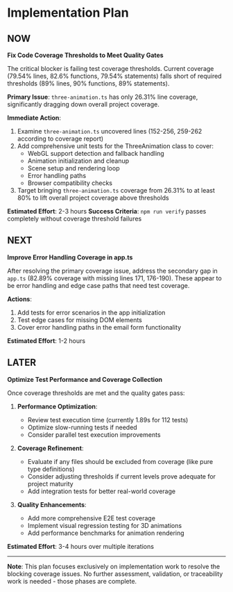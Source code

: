 # Implementation Plan

## NOW

**Fix Code Coverage Thresholds to Meet Quality Gates**

The critical blocker is failing test coverage thresholds. Current coverage (79.54% lines, 82.6% functions, 79.54% statements) falls short of required thresholds (89% lines, 90% functions, 89% statements). 

**Primary Issue**: `three-animation.ts` has only 26.31% line coverage, significantly dragging down overall project coverage.

**Immediate Action**: 
1. Examine `three-animation.ts` uncovered lines (152-256, 259-262 according to coverage report)
2. Add comprehensive unit tests for the ThreeAnimation class to cover:
   - WebGL support detection and fallback handling
   - Animation initialization and cleanup
   - Scene setup and rendering loop
   - Error handling paths
   - Browser compatibility checks
3. Target bringing `three-animation.ts` coverage from 26.31% to at least 80% to lift overall project coverage above thresholds

**Estimated Effort**: 2-3 hours
**Success Criteria**: `npm run verify` passes completely without coverage threshold failures

## NEXT

**Improve Error Handling Coverage in app.ts**

After resolving the primary coverage issue, address the secondary gap in `app.ts` (82.89% coverage with missing lines 171, 176-190). These appear to be error handling and edge case paths that need test coverage.

**Actions**:
1. Add tests for error scenarios in the app initialization
2. Test edge cases for missing DOM elements
3. Cover error handling paths in the email form functionality

**Estimated Effort**: 1-2 hours

## LATER

**Optimize Test Performance and Coverage Collection**

Once coverage thresholds are met and the quality gates pass:

1. **Performance Optimization**: 
   - Review test execution time (currently 1.89s for 112 tests)
   - Optimize slow-running tests if needed
   - Consider parallel test execution improvements

2. **Coverage Refinement**:
   - Evaluate if any files should be excluded from coverage (like pure type definitions)
   - Consider adjusting thresholds if current levels prove adequate for project maturity
   - Add integration tests for better real-world coverage

3. **Quality Enhancements**:
   - Add more comprehensive E2E test coverage
   - Implement visual regression testing for 3D animations
   - Add performance benchmarks for animation rendering

**Estimated Effort**: 3-4 hours over multiple iterations

---

**Note**: This plan focuses exclusively on implementation work to resolve the blocking coverage issues. No further assessment, validation, or traceability work is needed - those phases are complete.
